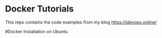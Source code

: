 # Docker Tutorials

This repo contains the code examples from my blog https://idevops.online/

#Docker Installation on Ubuntu
